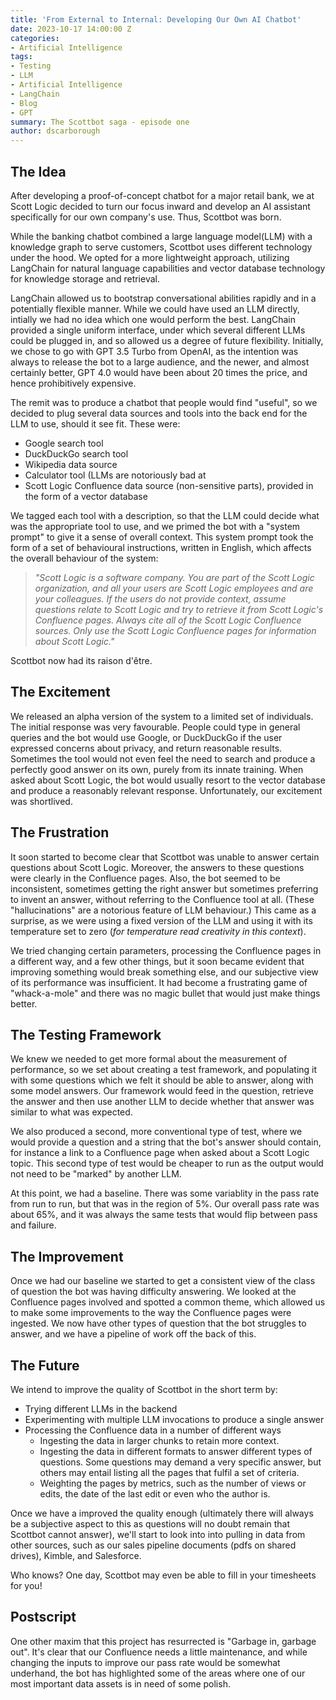 ```yaml
---
title: 'From External to Internal: Developing Our Own AI Chatbot'
date: 2023-10-17 14:00:00 Z
categories:
- Artificial Intelligence
tags:
- Testing
- LLM
- Artificial Intelligence
- LangChain
- Blog
- GPT
summary: The Scottbot saga - episode one
author: dscarborough
---
```


## **The Idea**
After developing a proof-of-concept chatbot for a major retail bank, we at Scott Logic decided to turn our focus inward and develop an AI assistant specifically for our own company's use. Thus, Scottbot was born.

While the banking chatbot combined a large language model(LLM) with a knowledge graph to serve customers, Scottbot uses different technology under the hood. We opted for a more lightweight approach, utilizing LangChain for natural language capabilities and vector database technology for knowledge storage and retrieval.

LangChain allowed us to bootstrap conversational abilities rapidly and in a potentially flexible manner. While we could have used an LLM directly, intially we had no idea which one would perform the best. LangChain provided a single uniform interface, under which several different LLMs could be plugged in, and so allowed us a degree of future flexibility. Initially, we chose to go with GPT 3.5 Turbo from OpenAI, as the intention was always to release the bot to a large audience, and the newer, and almost certainly better, GPT 4.0 would have been about 20 times the price, and hence prohibitively expensive.

The remit was to produce a chatbot that people would find "useful", so we decided to plug several data sources and tools into the back end for the LLM to use, should it see fit. These were:

* Google search tool
* DuckDuckGo search tool
* Wikipedia data source
* Calculator tool (LLMs are notoriously bad at 
* Scott Logic Confluence data source (non-sensitive parts), provided in the form of
a vector database

We tagged each tool with a description, so that the LLM could decide what was the appropriate tool to use, and we primed the bot with a "system prompt" to give it a sense of overall context. This system prompt took the form of a set of behavioural instructions, written in English, which affects the overall behaviour of the system: 

> *"Scott Logic is a software company. You are part of the Scott Logic organization, and all your users are Scott Logic employees and are your colleagues. If the users do not provide context, assume questions relate to Scott Logic and try to retrieve it from Scott Logic's Confluence pages. Always cite all of the Scott Logic Confluence sources. Only use the Scott Logic Confluence pages for information about Scott Logic."*

Scottbot now had its raison d'être.

## **The Excitement**
We released an alpha version of the system to a limited set of individuals. The initial response was very favourable. People could type in general queries and the bot would use Google, or DuckDuckGo if the user expressed concerns about privacy, and return reasonable results. Sometimes the tool would not even feel the need to search and produce a perfectly good answer on its own, purely from its innate training. When asked about Scott Logic, the bot would usually resort to the vector database and produce a reasonably relevant response. Unfortunately, our excitement was shortlived. 

## **The Frustration**
It soon started to become clear that Scottbot was unable to answer certain questions about Scott Logic. Moreover, the answers to these questions were clearly in the Confluence pages. Also, the bot seemed to be inconsistent, sometimes getting the right answer but sometimes preferring to invent an answer, without referring to the Confluence tool at all. (These "hallucinations" are a notorious feature of LLM behaviour.) This came as a surprise, as we were using a fixed version of the LLM and using it with its temperature set to zero (*for temperature read creativity in this context*).

We tried changing certain parameters, processing the Confluence pages in a different way, and a few other things, but it soon became evident that improving something would break something else, and our subjective view of its performance was insufficient. It had become a frustrating game of "whack-a-mole" and there was no magic bullet that would just make things better.

## **The Testing Framework**
We knew we needed to get more formal about the measurement of performance, so we set about creating a test framework, and populating it with some questions which we felt it should be able to answer, along with some model answers. Our framework would feed in the question, retrieve the answer and then use another LLM to decide whether that answer was similar to what was expected.

We also produced a second, more conventional type of test, where we would provide a question and a string that the bot's answer should contain, for instance a link to a Confluence page when asked about a Scott Logic topic. This second type of test would be cheaper to run as the output would not need to be "marked" by another LLM.

At this point, we had a baseline. There was some variablity in the pass rate from run to run, but that was in the region of 5%. Our overall pass rate was about 65%, and it was always the same tests that would flip between pass and failure.

## **The Improvement**
Once we had our baseline we started to get a consistent view of the class of question the bot was having difficulty answering. We looked at the Confluence pages involved and spotted a common theme, which allowed us to make some improvements to the way the Confluence pages were ingested. We now have other types of question that the bot struggles to answer, and we have a pipeline of work off the back of this. 

## **The Future**
We intend to improve the quality of Scottbot in the short term by:

* Trying different LLMs in the backend
* Experimenting with multiple LLM invocations to produce a single answer
* Processing the Confluence data in a number of different ways
   * Ingesting the data in larger chunks to retain more context.
   * Ingesting the data in different formats to answer different types of questions. Some questions may demand a very specific answer, but others may entail listing all the pages that fulfil a set of criteria.
   * Weighting the pages by metrics, such as the number of views or edits, the date of the last edit or even who the author is.

Once we have a improved the quality enough (ultimately there will always be a subjective aspect to this as questions will no doubt remain that Scottbot cannot answer), we'll start to look into into pulling in data from other sources, such as our sales pipeline documents (pdfs on shared drives), Kimble, and Salesforce. 

Who knows? One day, Scottbot may even be able to fill in your timesheets for you! 

## **Postscript**
One other maxim that this project has resurrected is "Garbage in, garbage out". It's clear that our Confluence needs a little maintenance, and while changing the inputs to improve our pass rate would be somewhat underhand, the bot has highlighted some of the areas where one of our most important data assets is in need of some polish.
